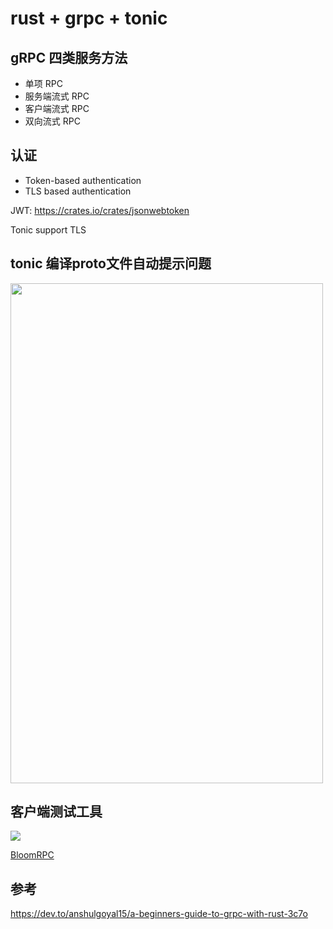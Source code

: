 # rust + grpc + tonic

## gRPC 四类服务方法
- 单项 RPC
- 服务端流式 RPC
- 客户端流式 RPC
- 双向流式 RPC

## 认证
- Token-based authentication
- TLS based authentication

JWT: https://crates.io/crates/jsonwebtoken

Tonic support TLS

## tonic 编译proto文件自动提示问题
<img src="http://qiniu.rocbj.com/1611046352901-min.png" width="500" height="800"/>


## 客户端测试工具
![](https://github.com/uw-labs/bloomrpc/blob/master/resources/blue/256x256.png)

[BloomRPC](https://github.com/uw-labs/bloomrpc)

## 参考
https://dev.to/anshulgoyal15/a-beginners-guide-to-grpc-with-rust-3c7o
